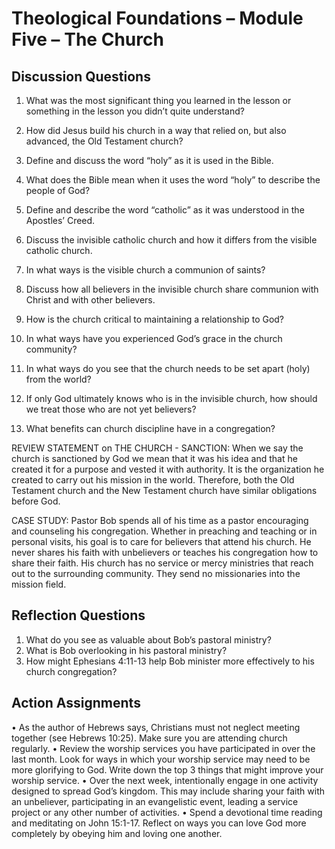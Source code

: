 	
# Theological Foundations – Module Five – The Church
## Discussion Questions 

1.	What was the most significant thing you learned in the lesson or something in the lesson you didn’t quite understand?


2.	How did Jesus build his church in a way that relied on, but also advanced, the Old Testament church?


3.	Define and discuss the word “holy” as it is used in the Bible.


4.	What does the Bible mean when it uses the word “holy” to describe the people of God?


5.	Define and describe the word “catholic” as it was understood in the Apostles’ Creed.


6.	Discuss the invisible catholic church and how it differs from the visible catholic church.


7.	In what ways is the visible church a communion of saints?


8.	Discuss how all believers in the invisible church share communion with Christ and with other believers.


9.	How is the church critical to maintaining a relationship to God?


10.	In what ways have you experienced God’s grace in the church community?


11.	In what ways do you see that the church needs to be set apart (holy) from the world?


12.	If only God ultimately knows who is in the invisible church, how should we treat those who are not yet believers?


13.	What benefits can church discipline have in a congregation?
 
REVIEW STATEMENT on THE CHURCH - SANCTION: When we say the church is sanctioned by God we mean that it was his idea and that he created it for a purpose and vested it with authority. It is the organization he created to carry out his mission in the world. Therefore, both the Old Testament church and the New Testament church have similar obligations before God.

CASE STUDY: Pastor Bob spends all of his time as a pastor encouraging and counseling his congregation. Whether in preaching and teaching or in personal visits, his goal is to care for believers that attend his church. He never shares his faith with unbelievers or teaches his congregation how to share their faith. His church has no service or mercy ministries that reach out to the surrounding community. They send no missionaries into the mission field.
## Reflection Questions
1.	What do you see as valuable about Bob’s pastoral ministry?
2.	What is Bob overlooking in his pastoral ministry?
3.	How might Ephesians 4:11-13 help Bob minister more effectively to his church congregation?
## Action Assignments
•	As the author of Hebrews says, Christians must not neglect meeting together (see Hebrews 10:25). Make sure you are attending church regularly.
•	Review the worship services you have participated in over the last month. Look for ways in which your worship service may need to be more glorifying to God. Write down the top 3 things that might improve your worship service.
•	Over the next week, intentionally engage in one activity designed to spread God’s kingdom. This may include sharing your faith with an unbeliever, participating in an evangelistic event, leading a service project or any other number of activities.
•	Spend a devotional time reading and meditating on John 15:1-17. Reflect on ways you can love God more completely by obeying him and loving one another.



